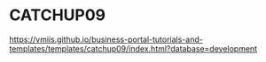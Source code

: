 # CATCHUP09

https://vmiis.github.io/business-portal-tutorials-and-templates/templates/catchup09/index.html?database=development  
